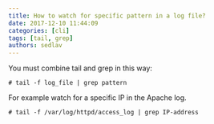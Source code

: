 ```yaml
---
title: How to watch for specific pattern in a log file?
date: 2017-12-10 11:44:09
categories: [cli]
tags: [tail, grep]
authors: sedlav
---
```


You must combine tail and grep in this way:

```
# tail -f log_file | grep pattern
```

For example watch for a specific IP in the Apache log.

```
# tail -f /var/log/httpd/access_log | grep IP-address
```
